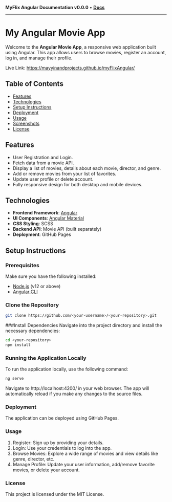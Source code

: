 **MyFlix Angular Documentation v0.0.0** • [**Docs**](modules.md)

***

# My Angular Movie App

Welcome to the **Angular Movie App**, a responsive web application built using Angular. This app allows users to browse movies, register an account, log in, and manage their profile.

Live Link: https://mayyinandprojects.github.io/myFlixAngular/

## Table of Contents

- [Features](#features)
- [Technologies](#technologies)
- [Setup Instructions](#setup-instructions)
- [Deployment](#deployment)
- [Usage](#usage)
- [Screenshots](#screenshots)
- [License](#license)

## Features

- User Registration and Login.
- Fetch data from a movie API.
- Display a list of movies, details about each movie, director, and genre.
- Add or remove movies from your list of favorites.
- Update user profile or delete account.
- Fully responsive design for both desktop and mobile devices.

## Technologies

- **Frontend Framework**: [Angular](https://angular.io/)
- **UI Components**: [Angular Material](https://material.angular.io/)
- **CSS Styling**: SCSS
- **Backend API**: Movie API (built separately)
- **Deployment**: GitHub Pages

## Setup Instructions

### Prerequisites

Make sure you have the following installed:

- [Node.js](https://nodejs.org/) (v12 or above)
- [Angular CLI](https://angular.io/cli)

### Clone the Repository

```bash
git clone https://github.com/<your-username>/<your-repository>.git
```

###Install Dependencies
Navigate into the project directory and install the necessary dependencies:

```bash
cd <your-repository>
npm install
```

### Running the Application Locally
To run the application locally, use the following command:

```bash
ng serve
```

Navigate to http://localhost:4200/ in your web browser. The app will automatically reload if you make any changes to the source files.

### Deployment
The application can be deployed using GitHub Pages.

### Usage

1. Register: Sign up by providing your details.
2. Login: Use your credentials to log into the app.
3. Browse Movies: Explore a wide range of movies and view details like genre, director, etc.
4. Manage Profile: Update your user information, add/remove favorite movies, or delete your account.

### License
This project is licensed under the MIT License.
